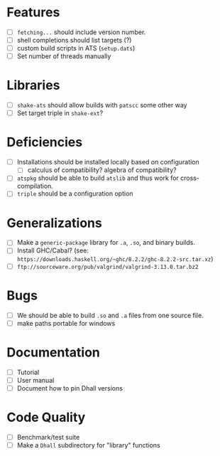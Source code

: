 # Features
- [ ] `fetching...` should include version number.
- [ ] shell completions should list targets (?)
- [ ] custom build scripts in ATS (`setup.dats`)
- [ ] Set number of threads manually
# Libraries
- [ ] `shake-ats` should allow builds with `patscc` some other way
- [ ] Set target triple in `shake-ext`?
# Deficiencies
- [ ] Installations should be installed locally based on configuration
  - [ ] calculus of compatibility? algebra of compatibility?
- [ ] `atspkg` should be able to build `atslib` and thus work for
  cross-compilation.
- [ ] `triple` should be a configuration option
# Generalizations
- [ ] Make a `generic-package` library for `.a`, `.so`, and binary builds.
- [ ] Install GHC/Cabal? (see:
  `https://downloads.haskell.org/~ghc/8.2.2/ghc-8.2.2-src.tar.xz`)
- [ ] `ftp://sourceware.org/pub/valgrind/valgrind-3.13.0.tar.bz2`
# Bugs
- [ ] We should be able to build `.so` and `.a` files from one source file.
- [ ] make paths portable for windows
# Documentation
- [ ] Tutorial
- [ ] User manual
- [ ] Document how to pin Dhall versions
# Code Quality
- [ ] Benchmark/test suite
- [ ] Make a `Dhall` subdirectory for "library" functions
